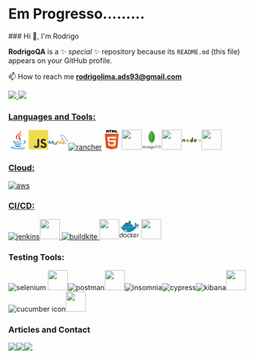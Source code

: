 


<h1>Em Progresso.........</h1>
### Hi 👋, I'm Rodrigo


**RodrigoQA** is a ✨ _special_ ✨ repository because its `README.md` (this file) appears on your GitHub profile.

 📫 How to reach me **rodrigolima.ads93@gmail.com**
<!--
Here are some ideas to get you started:

- 🔭 I’m currently working on ...
- 🌱 I’m currently learning ...
- 👯 I’m looking to collaborate on ...
- 🤔 I’m looking for help with ...
- 💬 Ask me about ...
- 📫 How to reach me: ...
- 😄 Pronouns: ...
- ⚡ Fun fact: ...
-->

<div>
<a href="https://github.com/RodrigoQA/RodrigoQA">
<img height="180em" src="https://github-readme-stats.vercel.app/api?username=RodrigoQA&show_icons=true&theme=dracula&include_all_commits=true&count_private=true"/>
<img height="180em" src="https://github-readme-stats.vercel.app/api/top-langs/?username=RodrigoQA&layout=compact&langs_count=7&theme=dracula"/>
</div>


### Languages and Tools:

<img src="https://raw.githubusercontent.com/devicons/devicon/master/icons/java/java-original.svg" width="40" height="40" style="max-width: 100%;"><img src="https://raw.githubusercontent.com/devicons/devicon/master/icons/javascript/javascript-original.svg"  width="40" height="40" style="max-width: 100%;"><img src="https://raw.githubusercontent.com/devicons/devicon/master/icons/mysql/mysql-original-wordmark.svg" alt="mysql" width="40" height="40" style="max-width: 100%;"><img alt="rancher" height="40" width="40" src="https://camo.githubusercontent.com/7c7c6e243a56e5271cee6b8a370670fcd91401bde59d846cf315a8de59f78498/68747470733a2f2f72616e636865722e636f6d2f646f63732f696d672f6c6f676f2d7371756172652e706e67" data-canonical-src="https://rancher.com/docs/img/logo-square.png" style="max-width: 100%;"><img src="https://raw.githubusercontent.com/devicons/devicon/master/icons/html5/html5-original-wordmark.svg" alt="html5" width="40" height="40" style="max-width: 100%;"><img  width="40" height="40"  src="https://encrypted-tbn0.gstatic.com/images?q=tbn:ANd9GcQIhTfrZPQFwhHFtsdN1lbxi4cg4w4UUAZvsQ&amp;usqp=CAU"><img src="https://raw.githubusercontent.com/devicons/devicon/master/icons/mongodb/mongodb-original-wordmark.svg" alt="mongodb" width="40" height="40" style="max-width: 100%;"><img  width="40" height="40"  src="https://encrypted-tbn0.gstatic.com/images?q=tbn:ANd9GcRMutu0gvqdwLPEjKfccevQCTjXbPgRBZiBBw&amp;usqp=CAU"><img src="https://raw.githubusercontent.com/devicons/devicon/master/icons/nodejs/nodejs-original-wordmark.svg" alt="nodejs" width="40" height="40" style="max-width: 100%;"><img  width="40" height="40"  src="https://encrypted-tbn0.gstatic.com/images?q=tbn:ANd9GcQCuPAHI7LsRXWcbaFR9iZvCXE_VpmpAN2MsA&amp;usqp=CAU">
 
 
 
### Cloud:
 <img alt="aws" height="40" width="40" src="https://camo.githubusercontent.com/7980d92a78323b7a7aa81abad427a74d158ea3a8a75d46f7eca1f88329e775c0/68747470733a2f2f64312e6177737374617469632e636f6d2f6c6f676f732f6177732d6c6f676f2d6c6f636b7570732f706f776572656462796177732f50425f4157535f6c6f676f5f5247425f737461636b65645f5245565f53512e393163643461663430373733636266626431353537376133633262386133343666653365386661322e706e67" data-canonical-src="https://d1.awsstatic.com/logos/aws-logo-lockups/poweredbyaws/PB_AWS_logo_RGB_stacked_REV_SQ.91cd4af40773cbfbd15577a3c2b8a346fe3e8fa2.png" style="max-width: 100%;">

### CI/CD:
 <a href="https://www.jenkins.io/" rel="nofollow"> <img alt="jenkins" height="40" width="40" src="https://camo.githubusercontent.com/4dcc1fa9da144cea770e274b19327077ff931176a340f1ae8c291678a792b0b5/68747470733a2f2f75706c6f61642e77696b696d656469612e6f72672f77696b6970656469612f636f6d6d6f6e732f7468756d622f652f65392f4a656e6b696e735f6c6f676f2e7376672f3132303070782d4a656e6b696e735f6c6f676f2e7376672e706e67" data-canonical-src="https://upload.wikimedia.org/wikipedia/commons/thumb/e/e9/Jenkins_logo.svg/1200px-Jenkins_logo.svg.png" style="max-width: 100%;"><img  width="40" height="40" src="https://encrypted-tbn0.gstatic.com/images?q=tbn:ANd9GcSrH1HTG1kJy05KCNaBE4vHjsOnKC-QMNxolQ&amp;usqp=CAU">
 <a href="https://buildkite.com/" rel="nofollow"> <img alt="buildkite" height="40" width="40" src="https://camo.githubusercontent.com/d4f9d29d72e3e117f36cfa8f07e56b62195dd38fed6fa78328ec9aa7a4452583/68747470733a2f2f7974332e676f6f676c6575736572636f6e74656e742e636f6d2f5a333648696d384d646568394a4c62796449437473373246306b684c745967316a67524d575130706e4e6868754563467174374b3679556353537742676273737437564550744c644f513d733930302d632d6b2d63307830306666666666662d6e6f2d726a" data-canonical-src="https://yt3.googleusercontent.com/Z36Him8Mdeh9JLbydICts72F0khLtYg1jgRMWQ0pnNhhuEcFqt7K6yUcSSwBgbsst7VEPtLdOQ=s900-c-k-c0x00ffffff-no-rj" style="max-width: 100%;">
</a><img  width="40" height="40"  src="https://encrypted-tbn0.gstatic.com/images?q=tbn:ANd9GcSw8CcAW2KVgTNQqJsi52iD1dqc3y8K6RsiVA&amp;usqp=CAU"><img src="https://raw.githubusercontent.com/devicons/devicon/master/icons/docker/docker-original-wordmark.svg" alt="docker" width="40" height="40" style="max-width: 100%;">
</a><img src="https://encrypted-tbn0.gstatic.com/images?q=tbn:ANd9GcT7zto6Hu8AqB2V9t0gG-iczMSkmOFTfD9W-SZHSeyuHTlPLbCJF2lcRv5EFehmDeaBSVk&amp;usqp=CAU" width="40" height="40">
 
 
### Testing Tools:
<img alt="selenium" height="40" width="40" src="https://camo.githubusercontent.com/23db4cf88995cc1792f8ba7d387050cdabe3c491207910db64b305c05f0b93ba/68747470733a2f2f75706c6f61642e77696b696d656469612e6f72672f77696b6970656469612f636f6d6d6f6e732f642f64352f53656c656e69756d5f4c6f676f2e706e67" data-canonical-src="https://upload.wikimedia.org/wikipedia/commons/d/d5/Selenium_Logo.png" style="max-width: 100%;"> <img  height="40" width="40" src="https://camo.githubusercontent.com/f0076eb283898f7e44436ac3ee3b936162a46eb4be3cc84ecb1aa91241b0ff49/68747470733a2f2f77372e706e6777696e672e636f6d2f706e67732f3337322f3637342f706e672d7472616e73706172656e742d61707069756d2d746573742d6175746f6d6174696f6e2d736f6674776172652d74657374696e672d73656c656e69756d2d63616c61626173682d707572706c652d76696f6c65742d746578742d7468756d626e61696c2e706e67" data-canonical-src="https://w7.pngwing.com/pngs/372/674/png-transparent-appium-test-automation-software-testing-selenium-calabash-purple-violet-text-thumbnail.png" style="max-width: 100%;"><img alt="postman" height="40" width="40" src="https://camo.githubusercontent.com/9f1ca3b98fb55939fd8e45b6299cc9dfee7163ec9f663fd6f43fc5cfda3c118f/68747470733a2f2f7777772e7376677265706f2e636f6d2f646f776e6c6f61642f3335343230322f706f73746d616e2d69636f6e2e737667" data-canonical-src="https://www.svgrepo.com/download/354202/postman-icon.svg" style="max-width: 100%;"><img  height="40" width="40" src="https://encrypted-tbn0.gstatic.com/images?q=tbn:ANd9GcTK4q_fI8NEY__kQ5q7BWJUjuM67jPC97Ah08MmSClPot2SSxWAhq675nlleNnz3zKfz4M&amp;usqp=CAU" style="max-width: 100%;"><img alt="insomnia" height="40" width="40" src="https://camo.githubusercontent.com/49173798507f976bb55ad37f4ca77403429bbb0ec54a146a391e53d694a738bd/68747470733a2f2f7365656b6c6f676f2e636f6d2f696d616765732f492f696e736f6d6e69612d6c6f676f2d413335453039454231392d7365656b6c6f676f2e636f6d2e706e67" data-canonical-src="https://seeklogo.com/images/I/insomnia-logo-A35E09EB19-seeklogo.com.png" style="max-width: 100%;"><img alt="cypress" height="40" width="40" src="https://camo.githubusercontent.com/92ea4ceaecae93a7aa14fba9fc807f861853245e512a47bc16615277ac4e3a79/68747470733a2f2f61737365742e6272616e6466657463682e696f2f696449715f6b463072622f696476337a776d5369592e6a706567" data-canonical-src="https://asset.brandfetch.io/idIq_kF0rb/idv3zwmSiY.jpeg" style="max-width: 100%;"><img src="https://camo.githubusercontent.com/dbc1482101cfa71adf795a200aa1b832d4ccbba9719b2d6e91a67192caf45d75/68747470733a2f2f7777772e766563746f726c6f676f2e7a6f6e652f6c6f676f732f656c6173746963636f5f6b6962616e612f656c6173746963636f5f6b6962616e612d69636f6e2e737667" alt="kibana" width="40" height="40" data-canonical-src="https://www.vectorlogo.zone/logos/elasticco_kibana/elasticco_kibana-icon.svg" style="max-width: 100%;"><img width="40" height="40" src="https://encrypted-tbn0.gstatic.com/images?q=tbn:ANd9GcSA-5XpDB7T1LzoNGJ9gxQl7m99e-jNvDl7Gw&amp;usqp=CAU"> <img width="40" height="40" alt="cucumber icon" src="https://encrypted-tbn0.gstatic.com/images?q=tbn:ANd9GcTzeEBkPT5-ZwCY72RTvUN9PdLZM2CC0VgKhg&amp;usqp=CAU"><img  width="40" height="40"  src="https://encrypted-tbn0.gstatic.com/images?q=tbn:ANd9GcSfAryBzPpmBO7Z9zbxmlANNZJZITT39sFsnA&amp;usqp=CAU">
 
### Articles and Contact
<a href="https://www.linkedin.com/in/rodrigo-lima-qa-ctfl-at/" target="_blank"><img src="https://img.shields.io/badge/LinkedIn-0077B5?style=for-the-badge&logo=linkedin&logoColor=white" style="max-width: 100%;"></a></div><a href="rodrigolima.das93@gmail.com.br" target="_blank"><img src="https://img.shields.io/badge/Gmail-D14836?style=for-the-badge&logo=gmail&logoColor=white" style="max-width: 100%;"></a></div></div><a href="https://gitlab.com/rodrigo.qa" target="_blank"><img src="https://img.shields.io/badge/GitLab-330F63?style=for-the-badge&logo=gitlab&logoColor=white" style="max-width: 100%;"></a>
</div>


